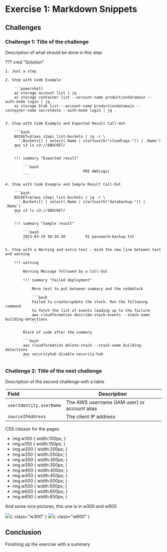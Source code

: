 # Exercise 1: Markdown Snippets

## Challenges

### Challenge 1: Title of the challenge 

Description of what should be done in this step

??? cmd "Solution"

    1. Just a step

    2. Step with Code Example

        ```powershell
        az storage account list | jq .
        az storage container list --account-name productiondatamain --auth-mode login | jq .
        az storage blob list --account-name productiondatamain --container-name secretdata --auth-mode login | jq .
        ```

    3. Step with Code Example and Expected Result Call-Out

        ```bash
        BUCKET=$(aws s3api list-buckets | jq -r \
          '.Buckets[] | select(.Name | startswith("cloudlogs-")) | .Name')
        aws s3 ls s3://$BUCKET/
        ```

        !!! summary "Expected result"

            ```bash
                                       PRE AWSLogs/
            ```

    4. Step with Code Example and Sample Result Call-Out

        ```bash
        BUCKET=$(aws s3api list-buckets | jq -r \
          '.Buckets[] | select(.Name | startswith("databackup-")) | .Name')
        aws s3 ls s3://$BUCKET/
        ```

        !!! summary "Sample result"

            ```bash
            2023-03-19 10:16:30         91 password-backup.txt
            ```

    5. Step with a Warning and extra text - mind the new line between text and warning

        !!! warning

            Warning Message followed by a Call-Out

            !!! summary "Failed deployment"

                More text to put between summary and the codeblock
            
                ```bash
                Failed to create/update the stack. Run the following command
                to fetch the list of events leading up to the failure
                aws cloudformation describe-stack-events --stack-name building-detections
                ```
            
            Block of code after the summary

            ```bash
            aws cloudformation delete-stack --stack-name building-detections
            aws securityhub disable-security-hub
            ```

### Challenge 2: Title of the next challenge

Description of the second challenge with a table

| Field | Description |
|:-------|-------------|
| `userIdentity.userName` | The AWS username (IAM user) or account alias |
| `sourceIPAddress` | The client IP address |

CSS classes for the pages

* img.w100 { width:100px; }
* img.w150 { width:150px; }
* img.w200 { width:200px; }
* img.w250 { width:250px; }
* img.w300 { width:300px; }
* img.w350 { width:350px; }
* img.w400 { width:400px; }
* img.w450 { width:450px; }
* img.w500 { width:500px; }
* img.w550 { width:550px; }
* img.w600 { width:600px; }
* img.w650 { width:650px; } 

And some nice pictures, this one is in w300 and w600

![](../img/1.png ""){: class="w300" }
![](../img/1.png ""){: class="w600" }


## Conclusion

Finishing up the exercise with a summary